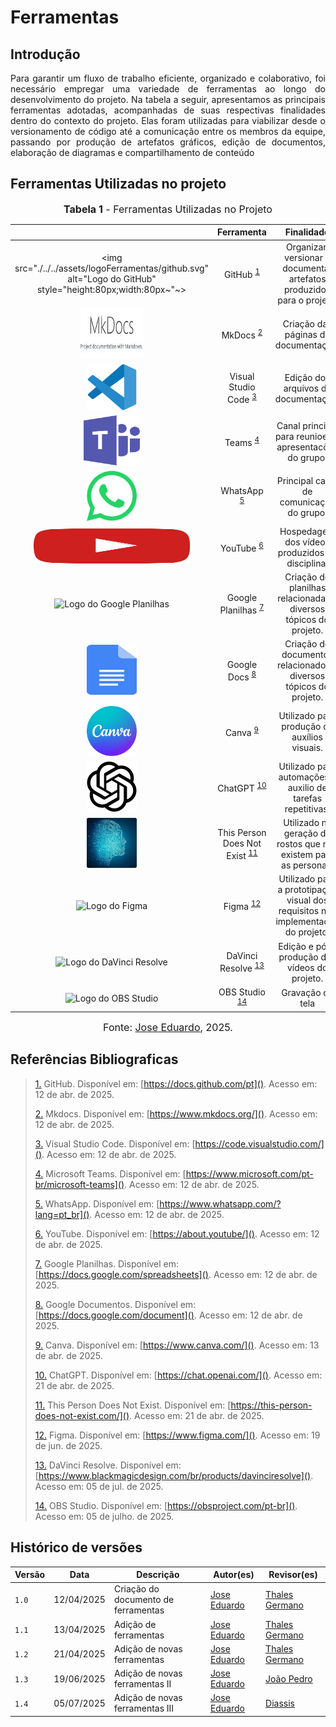 # Ferramentas

## Introdução

<p align="justify">
Para garantir um fluxo de trabalho eficiente, organizado e colaborativo, foi necessário empregar uma variedade de ferramentas ao longo do desenvolvimento do projeto. Na tabela a seguir, apresentamos as principais ferramentas adotadas, acompanhadas de suas respectivas finalidades dentro do contexto do projeto. Elas foram utilizadas para viabilizar desde o versionamento de código até a comunicação entre os membros da equipe, passando por produção de artefatos gráficos, edição de documentos, elaboração de diagramas e compartilhamento de conteúdo
</p>

## Ferramentas Utilizadas no projeto

<font size="3"><p style="text-align: center"><b>Tabela 1</b> - Ferramentas Utilizadas no Projeto</p></font>

|                                                                                                                           |        Ferramenta         |                               Finalidade                               |
| :-----------------------------------------------------------------------------------------------------------------------: | :-----------------------: | :--------------------------------------------------------------------: |
| <img src="./../../assets/logoFerramentas/github.svg" alt="Logo do GitHub" style="height:80px;width:80px~"~>                                    |          GitHub  <sup>[1](#FRM1)</sup>         | Organizar, versionar e documentar artefatos produzidos para o projeto. |
| <img src="./../../assets/logoFerramentas/mkdocs.png" alt="Logo do MkDocs" style="height:80px;width:100px" >                                  |          MkDocs  <sup>[2](#FRM2)</sup>          | Criação das páginas de documentação.    |
|  <img src="./../../assets/logoFerramentas/visual-studio-code.svg" alt="Logo do MkDocs" style="height:75px;width:80px"  >                                    |    Visual Studio Code   <sup>[3](#FRM3)</sup>  | Edição dos arquivos de documentação. |
| <img src="./../../assets/logoFerramentas/microsoft-teams.svg" alt="Logo do Microsoft Teams" style="height:80px;width:90px;">                |           Teams     <sup>[4](#FRM4)</sup>      |Canal principal para reunioes e apresentacões do grupo.<a id="anchor_4" href="#FRM4"></a> |
| <img src="./../../assets/logoFerramentas/whatsapp.svg" alt="Logo do WhatsApp" style="height:80px;width:80px">                               |         WhatsApp       <sup>[5](#FRM5)</sup>   | Principal canal de comunicação do grupo.|
| <img src="./../../assets/logoFerramentas/youtube.svg" alt="Logo do YouTube" style="height:56px;width:250px;">                                 |          YouTube   <sup>[6](#FRM6)</sup>       | Hospedagem dos vídeos produzidos da disciplina. |
| <img src="./../../assets/logoFerramentas/sheets.svg" alt="Logo do Google Planilhas" style="height:80px;width:60px;">                        |     Google Planilhas   <sup>[7](#FRM7)</sup>   | Criação de planilhas relacionadas a diversos tópicos do projeto.|
| <img src="./../../assets/logoFerramentas/docs.svg" alt="Logo do Google Docs" style="height:80px;width:80px;">                               |        Google Docs   <sup>[8](#FRM8)</sup>     | Criação de documentos relacionados a diversos tópicos do projeto.|
| <img src="./../../assets/logoFerramentas/canva.svg" alt="Logo do Canva" style="height:80px;width:80px;">                               |        Canva   <sup>[9](#FRM9)</sup>     | Utilizado para produção de auxílios visuais.|
| <img src="./../../assets/logoFerramentas/chat-gpt.svg" alt="Logo do ChatGPT" style="height:80px;width:80px;">                               |        ChatGPT   <sup>[10](#FRM10)</sup>     | Utilizado para automações e auxilio de tarefas repetitivas.|
| <img src="./../../assets/logoFerramentas/thispersondoesntexist.png" alt="Logo do thispersondoesntexist" style="height:80px;width:80px;">                               |        This Person Does Not Exist  <sup>[11](#FRM11)</sup>     | Utilizado na geração de rostos que não existem para as personas.|
| <img src="https://upload.wikimedia.org/wikipedia/commons/3/33/Figma-logo.svg" alt="Logo do Figma" style="height:80px;width:80px;">                               |        Figma  <sup>[12](#FRM12)</sup>     | Utilizado para a prototipação visual dos requisitos não implementados do projeto.|
| <img src="https://upload.wikimedia.org/wikipedia/commons/9/90/DaVinci_Resolve_17_logo.svg" alt="Logo do DaVinci Resolve" style="height:80px;width:80px;"> | DaVinci Resolve <sup>[13](#FRM13)</sup> | Edição e pós-produção dos vídeos do projeto.                        |                   
| <img src="https://upload.wikimedia.org/wikipedia/commons/d/d3/OBS_Studio_Logo.svg" alt="Logo do OBS Studio" style="height:80px;width:80px;">      | OBS Studio <sup>[14](#FRM14)</sup> | Gravação de tela          |         

<font size="3"><p style="text-align: center">Fonte: [Jose Eduardo](https://github.com/jevprado), 2025.</p></font>

## Referências Bibliograficas

> <a id="FRM1" href="#anchor_1">1.</a> GitHub. Disponível em: [https://docs.github.com/pt](). Acesso em: 12 de abr. de 2025.
>
> <a id="FRM2" href="#anchor_2">2.</a> Mkdocs. Disponível em: [https://www.mkdocs.org/](). Acesso em: 12 de abr. de 2025.
>
> <a id="FRM3" href="#anchor_3">3.</a> Visual Studio Code. Disponível em: [https://code.visualstudio.com/](). Acesso em: 12 de abr. de 2025.
>
> <a id="FRM4" href="#anchor_4">4.</a> Microsoft Teams. Disponível em: [https://www.microsoft.com/pt-br/microsoft-teams](). Acesso em: 12 de abr. de 2025.
>
> <a id="FRM5" href="#anchor_5">5.</a> WhatsApp. Disponível em: [https://www.whatsapp.com/?lang=pt_br](). Acesso em: 12 de abr. de 2025.
>
> <a id="FRM6" href="#anchor_6">6.</a> YouTube. Disponível em: [https://about.youtube/](). Acesso em: 12 de abr. de 2025.
>
> <a id="FRM7" href="#anchor_7">7.</a> Google Planilhas. Disponível em: [https://docs.google.com/spreadsheets](). Acesso em: 12 de abr. de 2025.
>
> <a id="FRM8" href="#anchor_8">8.</a> Google Documentos. Disponível em: [https://docs.google.com/document](). Acesso em: 12 de abr. de 2025.
>
> <a id="FRM9" href="#anchor_9">9.</a> Canva. Disponível em: [https://www.canva.com/](). Acesso em: 13 de abr. de 2025.
>
> <a id="FRM10" href="#anchor_10">10.</a> ChatGPT. Disponível em: [https://chat.openai.com/](). Acesso em: 21 de abr. de 2025.
>
> <a id="FRM11" href="#anchor_11">11.</a> This Person Does Not Exist. Disponível em: [https://this-person-does-not-exist.com/](). Acesso em: 21 de abr. de 2025.
>
> <a id="FRM12" href="#anchor_12">12.</a> Figma. Disponível em: [https://www.figma.com/](). Acesso em: 19 de jun. de 2025.
>
> <a id="FRM13" href="#anchor_13">13.</a> DaVinci Resolve. Disponível em: [https://www.blackmagicdesign.com/br/products/davinciresolve](). Acesso em: 05 de jul. de 2025.
>
> <a id="FRM14" href="#anchor_14">14.</a> OBS Studio. Disponível em: [https://obsproject.com/pt-br](). Acesso em: 05 de julho. de 2025.
>

## Histórico de versões

Versão |   Data  | Descrição | Autor(es) | Revisor(es)
------ | ---- | ------ | ---------- | ----------
`1.0` | 12/04/2025 | Criação do documento de ferramentas | [Jose Eduardo](https://github.com/jevprado) | [Thales Germano](https://github.com/thalesgvl) |
`1.1` | 13/04/2025 | Adição de ferramentas | [Jose Eduardo](https://github.com/jevprado) | [Thales Germano](https://github.com/thalesgvl) |
`1.2` | 21/04/2025 | Adição de novas ferramentas | [Jose Eduardo](https://github.com/jevprado) | [Thales Germano](https://github.com/thalesgvl) |
`1.3` | 19/06/2025 | Adição de novas ferramentas II | [Jose Eduardo](https://github.com/jevprado) | [João Pedro](https://github.com/JpRodrigues2) |
`1.4` | 05/07/2025 | Adição de novas ferramentas III | [Jose Eduardo](https://github.com/jevprado) | [Diassis](https://github.com/Diaxiz) |
